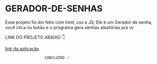# GERADOR-DE-SENHAS
<p>Esse projeto foi doi feito com html, css e JS; Ele é um Gerador de senha, 
 você clica no botão e o programa gera senhas aleatórias pra vc</p>
<p>LINK DO PROJETO ABAIXO 👇</p>
 <a href="https://edinho-lopes.github.io/GERADOR-DE-SENHAS/">link da aplicação</a>

 
                      CONCLUÍDO ✅
